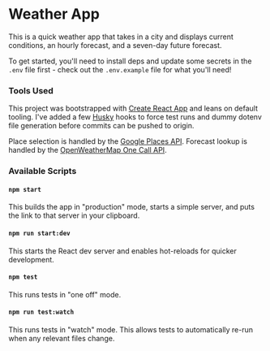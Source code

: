 # Weather App

This is a quick weather app that takes in a city and displays current conditions, an hourly forecast, and a seven-day future forecast.

To get started, you'll need to install deps and update some secrets in the `.env` file first - check out the `.env.example` file for what you'll need!

### Tools Used
This project was bootstrapped with [Create React App](https://github.com/facebook/create-react-app) and leans on default tooling. I've added a few [Husky](https://github.com/typicode/husky) hooks to force test runs and dummy dotenv file generation before commits can be pushed to origin.

Place selection is handled by the [Google Places API](). Forecast lookup is handled by the [OpenWeatherMap One Call API](https://openweathermap.org/api/one-call-api#parameter).

### Available Scripts
#### `npm start`
This builds the app in "production" mode, starts a simple server, and puts the link to that server in your clipboard.


#### `npm run start:dev`
This starts the React dev server and enables hot-reloads for quicker development.

#### `npm test`
This runs tests in "one off" mode.

#### `npm run test:watch`
This runs tests in "watch" mode. This allows tests to automatically re-run when any relevant files change.
